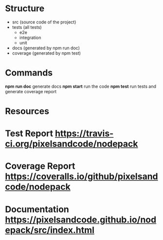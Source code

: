 # Structure

- src (source code of the project)
- tests (all tests)
  - e2e
  - integration
  - unit
- docs (generated by npm run doc)
- coverage (generated by npm test)

# Commands
**npm run doc** generate docs
**npm start** run the code
**npm test** run tests and generate coverage report

# Resources
# Test Report https://travis-ci.org/pixelsandcode/nodepack
# Coverage Report https://coveralls.io/github/pixelsandcode/nodepack
# Documentation https://pixelsandcode.github.io/nodepack/src/index.html